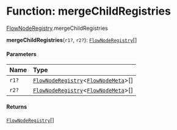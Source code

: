 # Function: mergeChildRegistries

[FlowNodeRegistry](/auto-docs/editor/modules/FlowNodeRegistry.md).mergeChildRegistries

**mergeChildRegistries**(`r1?`, `r2?`): [`FlowNodeRegistry`](/auto-docs/editor/interfaces/FlowNodeRegistry-1.md)\[]

#### Parameters

| Name | Type |
| :------ | :------ |
| `r1?` | [`FlowNodeRegistry`](/auto-docs/editor/interfaces/FlowNodeRegistry-1.md)<[`FlowNodeMeta`](/auto-docs/editor/interfaces/FlowNodeMeta.md)>\[] |
| `r2?` | [`FlowNodeRegistry`](/auto-docs/editor/interfaces/FlowNodeRegistry-1.md)<[`FlowNodeMeta`](/auto-docs/editor/interfaces/FlowNodeMeta.md)>\[] |

#### Returns

[`FlowNodeRegistry`](/auto-docs/editor/interfaces/FlowNodeRegistry-1.md)\[]
